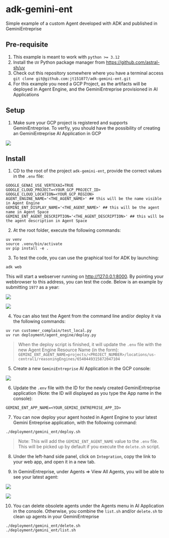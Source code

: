 # adk-gemini-ent
Simple example of a custom Agent developed with ADK and published in GeminiEntreprise


## Pre-requisite

1. This example is meant to work with `python >= 3.12`
2. Install the `UV` Python package manager from https://github.com/astral-sh/uv
3. Check out this repository somewhere where you have a terminal access `git clone git@github.com:jt151077/adk-gemini-ent.git`
4. For this example you need a GCP Project, as the artifacts will be deployed in Agent Engine, and the GeminiEntreprise provisioned in AI Applications 


## Setup

1. Make sure your GCP project is registered and supports GeminiEntreprise. To verfiy, you should have the possibility of creating an GeminiEntreprise AI Application in GCP

![](imgs/img0.png)



## Install

1. CD to the root of the project `adk-gemini-ent`, provide the correct values in the `.env` file:

```shell
GOOGLE_GENAI_USE_VERTEXAI=TRUE
GOOGLE_CLOUD_PROJECT=<YOUR_GCP_PROJECT_ID>
GOOGLE_CLOUD_LOCATION=<YOUR_GCP_REGION>
AGENT_ENGINE_NAME='<THE_AGENT_NAME>' ## this will be the name visible in Agent Engine
GEMINI_ENT_DISPLAY_NAME='<THE_AGENT_NAME>' ## this will be the agent name in Agent Space
GEMINI_ENT_AGENT_DESCRIPTION='<THE_AGENT_DESCRIPTION>' ## this will be the agent description in Agent Space
```

2. At the root folder, execute the following commands:

```shell
uv venv
source .venv/bin/activate
uv pip install -e .
```

3. To test the code, you can use the graphical tool for ADK by launching:

```shell
adk web
```

This will start a webserver running on http://127.0.0.1:8000. By pointing your webbrowser to this address, you can test the code. Below is an example by submitting `1977` as a year:

![](imgs/img4.png)

![](imgs/img5.png)


4. You can also test the Agent from the command line and/or deploy it via the following commands:

```shell
uv run customer_complain/test_local.py
uv run deployment/agent_engine/deploy.py
```

> When the deploy script is finished, it will update the `.env` file with the new Agent Engine Resource Name (in the form): `GEMINI_ENT_AGENT_NAME=projects/<PROJECT_NUMBER>/locations/us-central1/reasoningEngines/6540449315872047104`

5. Create a new `GeminiEntreprise` AI Application in the GCP console:

![](imgs/img1.png)

6. Update the `.env` file with the ID for the newly created GeminiEntreprise application (Note: the ID will displayed as you type the App name in the console):

```shell
GEMINI_ENT_APP_NAME=<YOUR_GEMINI_ENTREPRISE_APP_ID>
```


7. You can now deploy your agent hosted in Agent Engine to your latest Gemini Entreprise application, with the following command:


```shell
./deployment/gemini_ent/deploy.sh
```

> Note: This will add the `GEMINI_ENT_AGENT_NAME` value to the `.env` file. This will be picked up by default if you execute the `delete.sh` script.


8. Under the left-hand side panel, click on `Integration`, copy the link to your web app, and open it in a new tab.

9. In GeminiEntreprise, under Agents => View All Agents, you will be able to see your latest agent:

![](imgs/img6.png)

![](imgs/img7.png)


10. You can delete obsolete agents under the Agents menu in AI Application in the console. Otherwise, you combine the `list.sh` and/or `delete.sh` to clean up agents in your GeminiEntreprise

```shell
./deployment/gemini_ent/delete.sh
./deployment/gemini_ent/list.sh
```